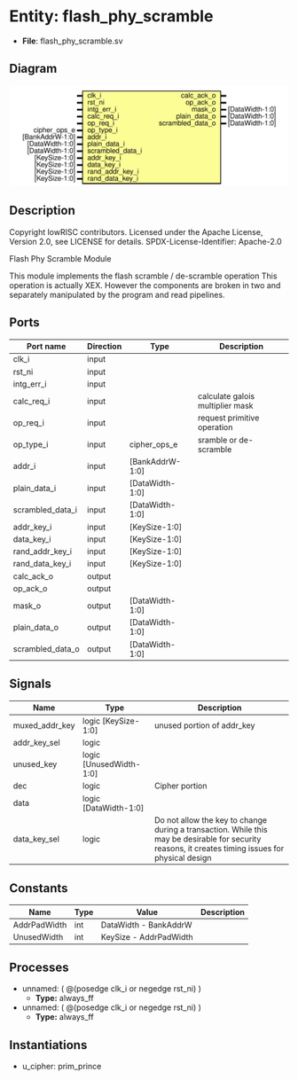 # Entity: flash_phy_scramble

- **File**: flash_phy_scramble.sv
## Diagram

![Diagram](flash_phy_scramble.svg "Diagram")
## Description

 Copyright lowRISC contributors.
 Licensed under the Apache License, Version 2.0, see LICENSE for details.
 SPDX-License-Identifier: Apache-2.0

 Flash Phy Scramble Module

 This module implements the flash scramble / de-scramble operation
 This operation is actually XEX.  However the components are broken
 in two and separately manipulated by the program and read pipelines.


## Ports

| Port name        | Direction | Type            | Description                      |
| ---------------- | --------- | --------------- | -------------------------------- |
| clk_i            | input     |                 |                                  |
| rst_ni           | input     |                 |                                  |
| intg_err_i       | input     |                 |                                  |
| calc_req_i       | input     |                 | calculate galois multiplier mask |
| op_req_i         | input     |                 | request primitive operation      |
| op_type_i        | input     | cipher_ops_e    | sramble or de-scramble           |
| addr_i           | input     | [BankAddrW-1:0] |                                  |
| plain_data_i     | input     | [DataWidth-1:0] |                                  |
| scrambled_data_i | input     | [DataWidth-1:0] |                                  |
| addr_key_i       | input     | [KeySize-1:0]   |                                  |
| data_key_i       | input     | [KeySize-1:0]   |                                  |
| rand_addr_key_i  | input     | [KeySize-1:0]   |                                  |
| rand_data_key_i  | input     | [KeySize-1:0]   |                                  |
| calc_ack_o       | output    |                 |                                  |
| op_ack_o         | output    |                 |                                  |
| mask_o           | output    | [DataWidth-1:0] |                                  |
| plain_data_o     | output    | [DataWidth-1:0] |                                  |
| scrambled_data_o | output    | [DataWidth-1:0] |                                  |
## Signals

| Name           | Type                    | Description                                                                                                                                             |
| -------------- | ----------------------- | ------------------------------------------------------------------------------------------------------------------------------------------------------- |
| muxed_addr_key | logic [KeySize-1:0]     |  unused portion of addr_key                                                                                                                             |
| addr_key_sel   | logic                   |                                                                                                                                                         |
| unused_key     | logic [UnusedWidth-1:0] |                                                                                                                                                         |
| dec            | logic                   |  Cipher portion                                                                                                                                         |
| data           | logic [DataWidth-1:0]   |                                                                                                                                                         |
| data_key_sel   | logic                   |  Do not allow the key to change during a transaction.  While this may be desirable for security reasons, it creates  timing issues for physical design  |
## Constants

| Name         | Type | Value                  | Description |
| ------------ | ---- | ---------------------- | ----------- |
| AddrPadWidth | int  | DataWidth - BankAddrW  |             |
| UnusedWidth  | int  | KeySize - AddrPadWidth |             |
## Processes
- unnamed: ( @(posedge clk_i or negedge rst_ni) )
  - **Type:** always_ff
- unnamed: ( @(posedge clk_i or negedge rst_ni) )
  - **Type:** always_ff
## Instantiations

- u_cipher: prim_prince
